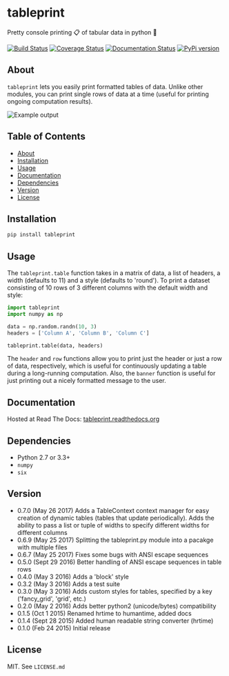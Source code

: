 # tableprint
Pretty console printing :clipboard: of tabular data in python :snake:

[![Build Status](https://travis-ci.org/nirum/tableprint.svg?branch=master)](https://travis-ci.org/nirum/tableprint)
[![Coverage Status](https://codecov.io/gh/nirum/tableprint/branch/master/graph/badge.svg)](https://codecov.io/gh/nirum/tableprint)
[![Documentation Status](https://readthedocs.org/projects/tableprint/badge/?version=latest)](https://tableprint.readthedocs.io/?badge=latest)
[![PyPi version](https://img.shields.io/pypi/v/tableprint.svg)](https://pypi.python.org/pypi/tableprint)

## About
`tableprint` lets you easily print formatted tables of data.
Unlike other modules, you can print single rows of data at a time (useful for printing ongoing computation results).

![Example output](https://raw.githubusercontent.com/nirum/tableprint/master/example.png)

## Table of Contents

  * [About](#about)
  * [Installation](#installation)
  * [Usage](#usage)
  * [Documentation](#documentation)
  * [Dependencies](#dependencies)
  * [Version](#version)
  * [License](#license)

## Installation
```bash
pip install tableprint
```

## Usage
The `tableprint.table` function takes in a matrix of data, a list of headers, a width (defaults to 11) and a style (defaults to 'round'). To print a dataset consisting of 10 rows of 3 different columns with the default width and style:
```python
import tableprint
import numpy as np

data = np.random.randn(10, 3)
headers = ['Column A', 'Column B', 'Column C']

tableprint.table(data, headers)
```
The `header` and `row` functions allow you to print just the header or just a row of data, respectively, which is useful for continuously updating a table during a long-running computation. Also, the `banner` function is useful for just printing out a nicely formatted message to the user.

## Documentation
Hosted at Read The Docs: [tableprint.readthedocs.org](http://tableprint.readthedocs.org)

## Dependencies
- Python 2.7 or 3.3+
- `numpy`
- `six`

## Version
- 0.7.0 (May 26 2017) Adds a TableContext context manager for easy creation of dynamic tables (tables that update periodically). Adds the ability to pass a list or tuple of widths to specify different widths for different columns
- 0.6.9 (May 25 2017) Splitting the tableprint.py module into a pacakge with multiple files
- 0.6.7 (May 25 2017) Fixes some bugs with ANSI escape sequences
- 0.5.0 (Sept 29 2016) Better handling of ANSI escape sequences in table rows
- 0.4.0 (May 3 2016) Adds a 'block' style
- 0.3.2 (May 3 2016) Adds a test suite
- 0.3.0 (May 3 2016) Adds custom styles for tables, specified by a key ('fancy_grid', 'grid', etc.)
- 0.2.0 (May 2 2016) Adds better python2 (unicode/bytes) compatibility
- 0.1.5 (Oct 1 2015) Renamed hrtime to humantime, added docs
- 0.1.4 (Sept 28 2015) Added human readable string converter (hrtime)
- 0.1.0 (Feb 24 2015) Initial release

## License
MIT. See `LICENSE.md`

